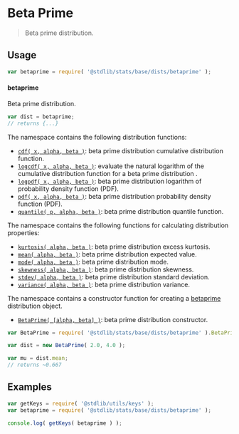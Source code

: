 <!--

@license Apache-2.0

Copyright (c) 2018 The Stdlib Authors.

Licensed under the Apache License, Version 2.0 (the "License");
you may not use this file except in compliance with the License.
You may obtain a copy of the License at

   http://www.apache.org/licenses/LICENSE-2.0

Unless required by applicable law or agreed to in writing, software
distributed under the License is distributed on an "AS IS" BASIS,
WITHOUT WARRANTIES OR CONDITIONS OF ANY KIND, either express or implied.
See the License for the specific language governing permissions and
limitations under the License.

-->

# Beta Prime

> Beta prime distribution.

<section class="usage">

## Usage

```javascript
var betaprime = require( '@stdlib/stats/base/dists/betaprime' );
```

#### betaprime

Beta prime distribution.

```javascript
var dist = betaprime;
// returns {...}
```

The namespace contains the following distribution functions:

<!-- <toc pattern="*+(cdf|pdf|mgf|quantile)*"> -->

<div class="namespace-toc">

-   <span class="signature">[`cdf( x, alpha, beta )`][@stdlib/stats/base/dists/betaprime/cdf]</span><span class="delimiter">: </span><span class="description">beta prime distribution cumulative distribution function.</span>
-   <span class="signature">[`logcdf( x, alpha, beta )`][@stdlib/stats/base/dists/betaprime/logcdf]</span><span class="delimiter">: </span><span class="description">evaluate the natural logarithm of the cumulative distribution function for a beta prime distribution .</span>
-   <span class="signature">[`logpdf( x, alpha, beta )`][@stdlib/stats/base/dists/betaprime/logpdf]</span><span class="delimiter">: </span><span class="description">beta prime distribution logarithm of probability density function (PDF).</span>
-   <span class="signature">[`pdf( x, alpha, beta )`][@stdlib/stats/base/dists/betaprime/pdf]</span><span class="delimiter">: </span><span class="description">beta prime distribution probability density function (PDF).</span>
-   <span class="signature">[`quantile( p, alpha, beta )`][@stdlib/stats/base/dists/betaprime/quantile]</span><span class="delimiter">: </span><span class="description">beta prime distribution quantile function.</span>

</div>

<!-- </toc> -->

The namespace contains the following functions for calculating distribution properties:

<!-- <toc pattern="*+(entropy|kurtosis|mean|median|mode|skewness|stdev|variance)*"> -->

<div class="namespace-toc">

-   <span class="signature">[`kurtosis( alpha, beta )`][@stdlib/stats/base/dists/betaprime/kurtosis]</span><span class="delimiter">: </span><span class="description">beta prime distribution excess kurtosis.</span>
-   <span class="signature">[`mean( alpha, beta )`][@stdlib/stats/base/dists/betaprime/mean]</span><span class="delimiter">: </span><span class="description">beta prime distribution expected value.</span>
-   <span class="signature">[`mode( alpha, beta )`][@stdlib/stats/base/dists/betaprime/mode]</span><span class="delimiter">: </span><span class="description">beta prime distribution mode.</span>
-   <span class="signature">[`skewness( alpha, beta )`][@stdlib/stats/base/dists/betaprime/skewness]</span><span class="delimiter">: </span><span class="description">beta prime distribution skewness.</span>
-   <span class="signature">[`stdev( alpha, beta )`][@stdlib/stats/base/dists/betaprime/stdev]</span><span class="delimiter">: </span><span class="description">beta prime distribution standard deviation.</span>
-   <span class="signature">[`variance( alpha, beta )`][@stdlib/stats/base/dists/betaprime/variance]</span><span class="delimiter">: </span><span class="description">beta prime distribution variance.</span>

</div>

<!-- </toc> -->

The namespace contains a constructor function for creating a [betaprime][betaprime-distribution] distribution object.

<!-- <toc pattern="*ctor*"> -->

<div class="namespace-toc">

-   <span class="signature">[`BetaPrime( [alpha, beta] )`][@stdlib/stats/base/dists/betaprime/ctor]</span><span class="delimiter">: </span><span class="description">beta prime distribution constructor.</span>

</div>

<!-- </toc> -->

```javascript
var BetaPrime = require( '@stdlib/stats/base/dists/betaprime' ).BetaPrime;

var dist = new BetaPrime( 2.0, 4.0 );

var mu = dist.mean;
// returns ~0.667
```

</section>

<!-- /.usage -->

<section class="examples">

## Examples

<!-- TODO: better examples -->

<!-- eslint no-undef: "error" -->

```javascript
var getKeys = require( '@stdlib/utils/keys' );
var betaprime = require( '@stdlib/stats/base/dists/betaprime' );

console.log( getKeys( betaprime ) );
```

</section>

<!-- /.examples -->

<section class="links">

[betaprime-distribution]: https://en.wikipedia.org/wiki/Beta_prime_distribution

<!-- <toc-links> -->

[@stdlib/stats/base/dists/betaprime/ctor]: https://github.com/stdlib-js/stdlib/tree/develop/lib/node_modules/%40stdlib/stats/base/dists/betaprime/ctor

[@stdlib/stats/base/dists/betaprime/kurtosis]: https://github.com/stdlib-js/stdlib/tree/develop/lib/node_modules/%40stdlib/stats/base/dists/betaprime/kurtosis

[@stdlib/stats/base/dists/betaprime/mean]: https://github.com/stdlib-js/stdlib/tree/develop/lib/node_modules/%40stdlib/stats/base/dists/betaprime/mean

[@stdlib/stats/base/dists/betaprime/mode]: https://github.com/stdlib-js/stdlib/tree/develop/lib/node_modules/%40stdlib/stats/base/dists/betaprime/mode

[@stdlib/stats/base/dists/betaprime/skewness]: https://github.com/stdlib-js/stdlib/tree/develop/lib/node_modules/%40stdlib/stats/base/dists/betaprime/skewness

[@stdlib/stats/base/dists/betaprime/stdev]: https://github.com/stdlib-js/stdlib/tree/develop/lib/node_modules/%40stdlib/stats/base/dists/betaprime/stdev

[@stdlib/stats/base/dists/betaprime/variance]: https://github.com/stdlib-js/stdlib/tree/develop/lib/node_modules/%40stdlib/stats/base/dists/betaprime/variance

[@stdlib/stats/base/dists/betaprime/cdf]: https://github.com/stdlib-js/stdlib/tree/develop/lib/node_modules/%40stdlib/stats/base/dists/betaprime/cdf

[@stdlib/stats/base/dists/betaprime/logcdf]: https://github.com/stdlib-js/stdlib/tree/develop/lib/node_modules/%40stdlib/stats/base/dists/betaprime/logcdf

[@stdlib/stats/base/dists/betaprime/logpdf]: https://github.com/stdlib-js/stdlib/tree/develop/lib/node_modules/%40stdlib/stats/base/dists/betaprime/logpdf

[@stdlib/stats/base/dists/betaprime/pdf]: https://github.com/stdlib-js/stdlib/tree/develop/lib/node_modules/%40stdlib/stats/base/dists/betaprime/pdf

[@stdlib/stats/base/dists/betaprime/quantile]: https://github.com/stdlib-js/stdlib/tree/develop/lib/node_modules/%40stdlib/stats/base/dists/betaprime/quantile

<!-- </toc-links> -->

</section>

<!-- /.links -->
